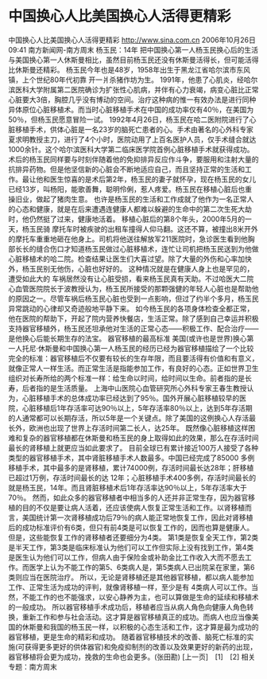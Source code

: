 # 中国换心人比美国换心人活得更精彩

中国换心人比美国换心人活得更精彩
http://www.sina.com.cn 2006年10月26日09:41 南方新闻网-南方周末
杨玉民：14年
把中国换心第一人杨玉民换心后的生活与美国换心第一人休斯曼相比，虽然目前杨玉民还没有休斯曼活得长，但可能活得比休斯曼还精彩。
杨玉民今年也是48岁，1958年出生于黑龙江省哈尔滨市东风镇，上个世纪80年代初靠
开一爿杀猪作坊为生。 1991年，他患了心肌炎，经哈尔滨医科大学附属第二医院确诊为扩张性心肌病，并伴有心力衰竭，病变心脏比正常心脏要大3倍，胸腔几乎没有博动的空间。治疗这种病的惟一有效办法是进行同种异体原位心脏移植术。而当时心脏移植手术在中国的成功率仅有40％，在美国为50％，但杨玉民愿意冒险一试。
1992年4月26日，杨玉民在哈二医附院进行了心脏移植手术，供体心脏是一名23岁的脑死亡患者的心。手术由著名的心外科专家夏求明教授主刀，进行了4个小时，医院动用了上百名医护人员，仅手术缝合就达1000余针。这个哈尔滨医科大学第二临床医学院首例心脏移植手术就获得成功。
术后的杨玉民同样要与时刻伴随着他的免抑排异反应作斗争，要服用和注射大量的抗排异药物。但是他坚信新的心脏会不断地适应自己，而且坚持正常的生活和工作。最让他和医生惊喜的是术后第2年，杨玉民的妻子就怀孕，现在杨玉民的女儿已经13岁，叫杨阳，能歌善舞，聪明伶俐，惹人疼爱。杨玉民在移植心脏后也重操旧业，做起了猪肉生意。
也许是杨玉民的生活和工作成就了他作为一名正常人的心态和健康，就是在后来遭遇连健康人都难以躲避的生命中的第二次生死大劫时，他仍然挺了过来，健康地活着。
移植心脏后的第8个年头，2000年5月的一天，杨玉民骑
摩托车时被疾驶的出租车撞得人仰马翻。这还不算，被撞出8米开外的摩托车重重地砸在他身上。司机将他送往解放军211医院时，急诊医生看到他胸部长长的缝合伤口才知道杨玉民做过心脏移植术，连忙让司机把杨玉民送到为他做心脏移植术的哈二院。检查结果让医生们大喜过望。除了大量的外伤和心率加快外，杨玉民别无他伤，心脏也好好的。
这种情况就是在健康人身上也是罕见的，遭受如此大的
车祸居然没有让心脏受损，看来杨玉民真有天助。不过哈医大二院心血管医院院长于波教授认为，杨玉民所接受的那颗强健的年轻人心脏也是帮助他的原因之一。尽管车祸后杨玉民心脏也受到一点影响，但过了约半个多月，杨玉民异常跳动的心律却又奇迹般地平静下来。
如今杨玉民的各项身体检查全都正常，他在医院的帮助下，开起了院内营养快餐店，生活正常。除了感到自己幸运并积极支持器官移植外，杨玉民还坦承他对生活的正常心态——积极工作、配合治疗——是他换心后能长期生存的法宝。
器官移植的最高标准
美国(或许也是世界)换心第一人托尼·休斯曼和中国换心第一人杨玉民的经历已经为器官移植描绘了一个比较完全的标准：器官移植后不仅要有较长的生存年限，而且要活得有价值和有意义，就像正常人一样生活。而正常生活是指能参加工作，有良好的心态。正如世界卫生组织对长寿所给的两个标准一样：给生命以时间，给时间以生命。前者指的是长寿，后者指的是生活质量。
上海中山医院心血管研究所心外科专家王春生教授认为，心脏移植手术的总体成功率已经达到了95％。国外开展心脏移植较早的医院，心脏移植后1年存活率可达90％以上，5年存活率80％以上，达到5年存活期的人通常都可以长期存活，所以5年是一个关键点。除了美国的这例换心人存活最长外，欧洲也出现了世界上存活时间第二长人，达25年。
既然像心脏移植这样困难和复杂的器官移植都在休斯曼和杨玉民的身上取得如此的效果，那么在存活时间最长的肾移植上就更应当如此要求了。
目前全球已有累计接近100万人接受了各种类型的器官移植手术，其中肾脏移植手术人数最多。中国已经完成了85000 多例移植手术，其中最多的是肾移植，累计74000例，存活时间最长达28年；肝移植已超过1万例，存活时间最长的达 12年；心脏移植手术400多例，存活时间最长的就是杨玉民，14年。而且肾脏移植术后1年存活率达90％以上，5年存活率大于70％。
然而，如此众多的器官移植者中相当多的人还并非正常生存，因为器官移植的目的不仅是要让病人活着，还应该使病人恢复正常生活和工作。以肾移植而言，美国统计第一次肾移植成功后79％的病人能正常地恢复工作，因此对肾移植后的成功标准评价有6类，但只有前4类是可以恢复工作的，因而也算是健康人。但是，这些能恢复工作的肾移植者还要细分为4类。
第1类是恢复全天工作，第2类是半天工作，第3类是临床标准认为他们可以工作但实际上没有找到工作，第4类是医生认为他们可以工作，但病人由于保险金或补助金比工作收入大而不愿去工作。而医学上认为不能工作的第5、6类病人是，第5类病人已出院呆在家里，第6类则应当在医院治疗。
所以，无论是肾移植还是其他器官移植，都以病人能参加工作、正常生活为成功的评判，就像肾移植一样，至少是有 4类病人可以工作。当然，不能工作的也不能强求，以安心静养为主，也可以算做是生命的延续和移植术的一般成功。
所以器官移植手术成功后，移植者应当从病人角色向健康人角色转换，重新工作和参与社会活动。这才算是器官移植真正的成功。而病人也应当像美国的休斯曼和我国的杨玉民一样，以积极的心态生活和工作，这才算是最为成功的器官移植，更是生命的精彩和成功。
随着器官移植技术的改善、脑死亡标准的实施(可获得更多更好的供体器官)和免疫抑制剂的改善以及效果更好的新药的出现，器官移植将会更为成功，挽救的生命也会更多。(张田勘)
[上一页]　[1]　[2]
相关专题：南方周末 

